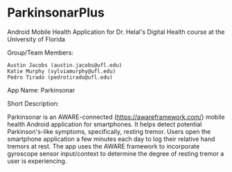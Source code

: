 # ParkinsonarPlus
 
Android Mobile Health Application for Dr. Helal's Digital Health course at the University of Florida

Group/Team Members:

    Austin Jacobs (austin.jacobs@ufl.edu)
    Katie Murphy (sylviamurphy@ufl.edu)
    Pedro Tirado (pedrotirado@ufl.edu)

App Name: Parkinsonar

Short Description:

Parkinsonar is an AWARE-connected (https://awareframework.com/) mobile health Android application for smartphones. It helps detect potential Parkinson's-like symptoms, specifically, resting tremor. Users open the smartphone application a few minutes each day to log their relative hand tremors at rest. The app uses the AWARE framework to incorporate gyroscope sensor input/context to determine the degree of resting tremor a user is experiencing.
